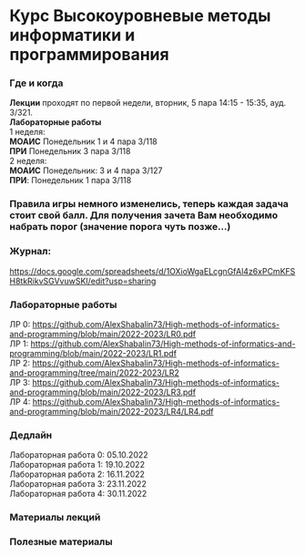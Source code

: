 # Курс Высокоуровневые методы информатики и программирования

### Где и когда
**Лекции** проходят по первой недели, вторник, 5 пара 14:15 - 15:35, ауд. 3/321.  
**Лабораторные работы**  
1 неделя:  
**МОАИС** Понедельник 1 и 4 пара 3/118  
**ПРИ** Понедельник 3 пара 3/118  
2 неделя:  
**МОАИС** Понедельник: 3 и 4 пара 3/127  
**ПРИ**: Понедельник 1 пара 3/118

### Правила игры немного изменелись, теперь каждая задача стоит свой балл. Для получения зачета Вам необходимо набрать порог (значение порога чуть позже...)  

### Журнал:  
https://docs.google.com/spreadsheets/d/1OXioWgaELcgnGfAl4z6xPCmKFSH8tkRikvSGVvuwSKI/edit?usp=sharing  

### Лабораторные работы  

ЛР 0: https://github.com/AlexShabalin73/High-methods-of-informatics-and-programming/blob/main/2022-2023/LR0.pdf  
ЛР 1: https://github.com/AlexShabalin73/High-methods-of-informatics-and-programming/blob/main/2022-2023/LR1.pdf  
ЛР 2: https://github.com/AlexShabalin73/High-methods-of-informatics-and-programming/tree/main/2022-2023/LR2  
ЛР 3: https://github.com/AlexShabalin73/High-methods-of-informatics-and-programming/blob/main/2022-2023/LR3.pdf  
ЛР 4: https://github.com/AlexShabalin73/High-methods-of-informatics-and-programming/blob/main/2022-2023/LR4/LR4.pdf  



### Дедлайн
Лабораторная работа 0: 05.10.2022  
Лабораторная работа 1: 19.10.2022  
Лабораторная работа 2: 16.11.2022  
Лабораторная работа 3: 23.11.2022  
Лабораторная работа 4: 30.11.2022

### Материалы лекций

### 


### Полезные материалы